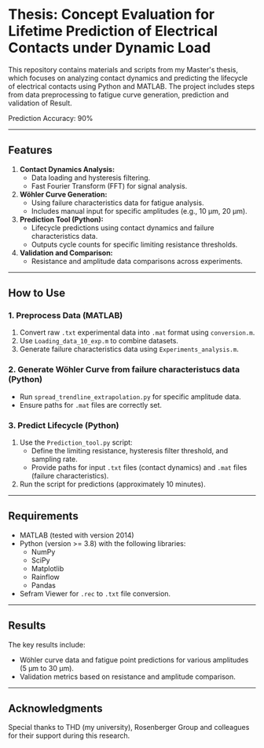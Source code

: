 # Thesis: Concept Evaluation for Lifetime Prediction of Electrical Contacts under Dynamic Load

This repository contains materials and scripts from my Master's thesis, which focuses on analyzing contact dynamics and predicting the lifecycle of electrical contacts using Python and MATLAB. The project includes steps from data preprocessing to fatigue curve generation, prediction and validation of Result.

Prediction Accuracy: 90%


---

## **Features**
1. **Contact Dynamics Analysis:**
   - Data loading and hysteresis filtering.
   - Fast Fourier Transform (FFT) for signal analysis.
2. **Wöhler Curve Generation:**
   - Using failure characteristics data for fatigue analysis.
   - Includes manual input for specific amplitudes (e.g., 10 µm, 20 µm).
3. **Prediction Tool (Python):**
   - Lifecycle predictions using contact dynamics and failure characteristics data.
   - Outputs cycle counts for specific limiting resistance thresholds.
4. **Validation and Comparison:**
   - Resistance and amplitude data comparisons across experiments.

---

## **How to Use**

### **1. Preprocess Data (MATLAB)**
1. Convert raw `.txt` experimental data into `.mat` format using `conversion.m`.
2. Use `Loading_data_10_exp.m` to combine datasets.
3. Generate failure characteristics data using `Experiments_analysis.m`.

### **2. Generate Wöhler Curve from failure characteristucs data (Python)**
- Run `spread_trendline_extrapolation.py` for specific amplitude data.
- Ensure paths for `.mat` files are correctly set.

### **3. Predict Lifecycle (Python)**
1. Use the `Prediction_tool.py` script:
   - Define the limiting resistance, hysteresis filter threshold, and sampling rate.
   - Provide paths for input `.txt` files (contact dynamics) and `.mat` files (failure characteristics).
2. Run the script for predictions (approximately 10 minutes).

---

## **Requirements**
- MATLAB (tested with version 2014)
- Python (version >= 3.8) with the following libraries:
  - NumPy
  - SciPy
  - Matplotlib
  - Rainflow
  - Pandas
- Sefram Viewer for `.rec` to `.txt` file conversion.

---

## **Results**
The key results include:
- Wöhler curve data and fatigue point predictions for various amplitudes (5 µm to 30 µm).
- Validation metrics based on resistance and amplitude comparison.

---

## **Acknowledgments**
Special thanks to THD (my university), Rosenberger Group and colleagues for their support during this research.


